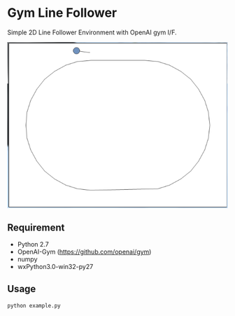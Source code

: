 # Gym Line Follower
Simple 2D Line Follower Environment with OpenAI gym I/F.

<img src="https://raw.githubusercontent.com/Chachay/Gym_LineFollower/master/Demo.png">


## Requirement
- Python 2.7
- OpenAI-Gym (https://github.com/openai/gym)
- numpy
- wxPython3.0-win32-py27

## Usage
```
python example.py
```
